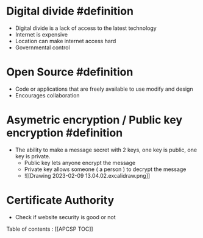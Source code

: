 # Digital divide #definition 
* Digital divide is a lack of access to the latest technology
 * Internet is expensive
 * Location can make internet access hard
 * Governmental control

# Open Source #definition 
* Code or applications that are freely available to use modify and design 
* Encourages collaboration

# Asymetric encryption / Public key encryption #definition 
* The ability to make a message secret with 2 keys, one key is public, one key is private.
	* Public key lets anyone encrypt the message
	* Private key allows someone ( a person ) to decrypt the message
	* ![[Drawing 2023-02-09 13.04.02.excalidraw.png]]

# Certificate Authority
* Check if website security is good or not 

Table of contents : [[APCSP TOC]]
